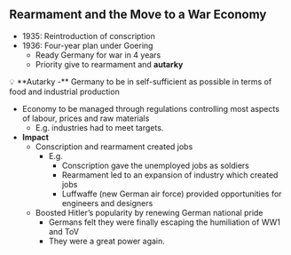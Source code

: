## Rearmament and the Move to a War Economy


- 1935: Reintroduction of conscription
- 1936: Four-year plan under Goering
    - Ready Germany for war in 4 years
    - Priority give to rearmament and **autarky**

<aside>
💡 **Autarky -** Germany to be in self-sufficient as possible in terms of food and industrial production

</aside>

- Economy to be managed through regulations controlling most aspects of labour, prices and raw materials
    - E.g. industries had to meet targets.
- **Impact**
    - Conscription and rearmament created jobs
        - E.g.
            - Conscription gave the unemployed jobs as soldiers
            - Rearmament led to an expansion of industry which created jobs
            - Luffwaffe (new German air force) provided opportunities for engineers and designers
    - Boosted Hitler’s popularity by renewing German national pride
        - Germans felt they were finally escaping the humiliation of WW1 and ToV
        - They were a great power again.

